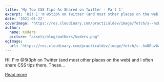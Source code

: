 ```yaml
---
title: 'My Top CSS Tips As Shared on Twitter - Part 1'
excerpt: 'Hi! I''m @5t3ph on Twitter (and most other places on the web) and I often share CSS tips there. These...'
date: '2021-01-22'
coverImage: 'https://res.cloudinary.com/practicaldev/image/fetch/s--hxDEuvGa--/c_imagga_scale,f_auto,fl_progressive,h_420,q_auto,w_1000/https://dev-to-uploads.s3.amazonaws.com/i/u9w5al5mclofctu4ma9q.png'
author:
  name: Koders
  picture: "assets/blog/authors/koders.png"
ogImage:
  url: 'https://res.cloudinary.com/practicaldev/image/fetch/s--hxDEuvGa--/c_imagga_scale,f_auto,fl_progressive,h_420,q_auto,w_1000/https://dev-to-uploads.s3.amazonaws.com/i/u9w5al5mclofctu4ma9q.png'
---
```


Hi! I''m @5t3ph on Twitter (and most other places on the web) and I often share CSS tips there. These...

[Read more](https://dev.to/5t3ph/my-top-css-tips-as-shared-on-twitter-part-1-23e2)
